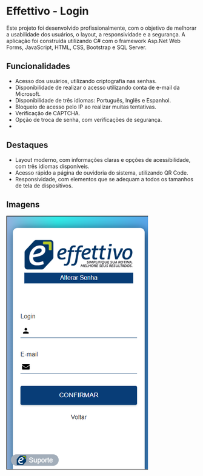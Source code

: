 # Effettivo - Login

Este projeto foi desenvolvido profissionalmente, com o objetivo de melhorar a usabilidade dos usuários, o layout, a responsividade e a segurança. A aplicação foi construída utilizando C# com o framework Asp.Net Web Forms, JavaScript, HTML, CSS, Bootstrap e SQL Server. 

## Funcionalidades

- Acesso dos usuários, utilizando criptografia nas senhas.
- Disponibilidade de realizar o acesso utilizando conta de e-mail da Microsoft.
- Disponibilidade de três idiomas: Português, Inglês e Espanhol.
- Bloqueio de acesso pelo IP ao realizar muitas tentativas.
- Verificação de CAPTCHA.
- Opção de troca de senha, com verificações de segurança.
- 

## Destaques

- Layout moderno, com informações claras e opções de acessibilidade, com três idiomas disponíveis.
- Acesso rápido a página de ouvidoria do sistema, utilizando QR Code.
- Responsividade, com elementos que se adequam a todos os tamanhos de tela de dispositivos.

## Imagens

![Imagem 1](Screenshot_20.png)
